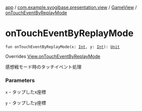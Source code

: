 [app](../../index.md) / [com.example.syogibase.presentation.view](../index.md) / [GameView](index.md) / [onTouchEventByReplayMode](./on-touch-event-by-replay-mode.md)

# onTouchEventByReplayMode

`fun onTouchEventByReplayMode(x: `[`Int`](https://kotlinlang.org/api/latest/jvm/stdlib/kotlin/-int/index.html)`, y: `[`Int`](https://kotlinlang.org/api/latest/jvm/stdlib/kotlin/-int/index.html)`): `[`Unit`](https://kotlinlang.org/api/latest/jvm/stdlib/kotlin/-unit/index.html)

Overrides [View.onTouchEventByReplayMode](../../com.example.syogibase.presentation.contact/-game-view-contact/-view/on-touch-event-by-replay-mode.md)

感想戦モード時のタッチイベント処理

### Parameters

`x` - タップしたx座標

`y` - タップしたy座標